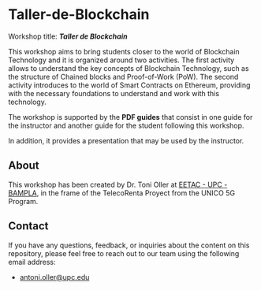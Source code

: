 # Taller-de-Blockchain


Workshop title: ***Taller de Blockchain***

This workshop aims to bring students closer to the world of Blockchain Technology and it is organized around two activities. The first activity allows to understand the key concepts of Blockchain Technology, such as the structure of Chained blocks and Proof-of-Work (PoW). The second activity introduces to the world of Smart Contracts on Ethereum, providing with the necessary foundations to understand and work with this technology.

The workshop is supported by the **PDF guides** that consist in one guide for the instructor and another guide for the student following this workshop.

In addition, it provides a presentation that may be used by the instructor.

 



## About


This workshop has been created by Dr. Toni Oller at [EETAC - UPC - BAMPLA](https://entel.upc.edu/es/actividades-investigadoras/bampla), in the frame of the TelecoRenta Proyect from the UNICO 5G Program.        


## Contact


If you have any questions, feedback, or inquiries about the content on this repository, please feel free to reach out to our team using the following email address:


- [antoni.oller@upc.edu](mailto:antoni.oller@upc.edu)
